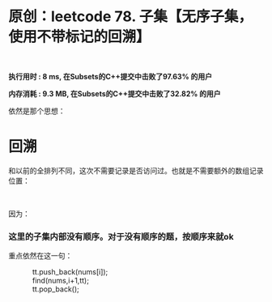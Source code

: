 # 原创：leetcode 78. 子集【无序子集，使用不带标记的回溯】

 

**执行用时 : 8 ms, 在Subsets的C++提交中击败了97.63% 的用户**

**内存消耗 : 9.3 MB, 在Subsets的C++提交中击败了32.82% 的用户**

依然是那个思想：

# **回溯**

和以前的全排列不同，这次不需要记录是否访问过。也就是不需要额外的数组记录位置：

 

因为：

### 这里的子集内部没有顺序。对于没有顺序的题，按顺序来就ok

重点依然在这一句：

> 
<p>            tt.push_back(nums[i]);<br/>
            find(nums,i+1,tt);<br/>
            tt.pop_back();</p>


 
